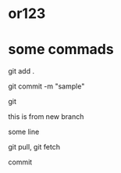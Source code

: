 # or123

# some commads

git add .

git commit -m "sample"

git

this is from new branch

some line

git pull, git fetch

commit
